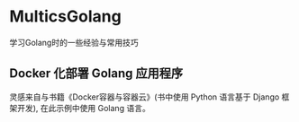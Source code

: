 # MulticsGolang

学习Golang时的一些经验与常用技巧

## Docker 化部署 Golang 应用程序
灵感来自与书籍《Docker容器与容器云》(书中使用 Python 语言基于 Django 框架开发), 在此示例中使用 Golang 语言。

